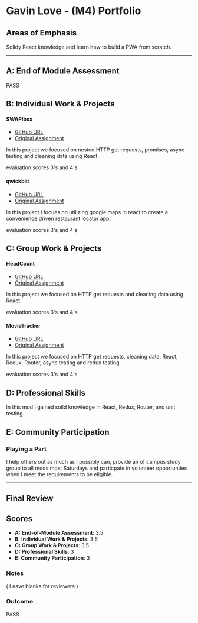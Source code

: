 # Gavin Love - (M4) Portfolio

## Areas of Emphasis

Solidy React knowledge and learn how to build a PWA from scratch.


-----------------------

## A: End of Module Assessment

PASS


## B: Individual Work & Projects

#### SWAPIbox

* [GitHub URL](https://github.com/gavin-love/swapiBox)
* [Original Assignment](http://frontend.turing.io/projects/swapi-box.html)

In this project we focused on nested HTTP get requests, promises, async testing and cleaning data using React.

evaluation scores
3's and 4's

#### qwickbiit

* [GitHub URL](https://github.com/gavin-love/qwickbiit)
* [Original Assignment](http://frontend.turing.io/projects/self-directed-project.html)

In this project I focues on utilizing google maps in react to create a convenience driven restaurant locator app.

evaluation scores
3's and 4's



## C: Group Work & Projects

#### HeadCount

* [GitHub URL](https://github.com/gavin-love/headcount2.0)
* [Original Assignment](https://github.com/turingschool-examples/headcount2.0)

In this project we focused on HTTP get requests and cleaning data using React.

evaluation scores
3's and 4's


#### MovieTracker

* [GitHub URL](https://github.com/gavin-love/movieTracker)
* [Original Assignment](https://github.com/turingschool-examples/movie-tracker)

In this project we focused on HTTP get requests, cleaning data, React, Redux, Router, async testing and redux testing.

evaluation scores
3's and 4's



## D: Professional Skills
In this mod I gained soild knowledge in React, Redux, Router, and unit testing.

## E: Community Participation

### Playing a Part

I help others out as much as I possibly can, provide an of campus study group to all mods most Saturdays and particpate in volunteer opportunties when I meet the requirements to be eligible. 

------------------

## Final Review

## Scores

* **A: End-of-Module Assessment**: 3.5
* **B: Individual Work & Projects**: 3.5
* **C: Group Work & Projects**: 3.5
* **D: Professional Skills**: 3
* **E: Community Participation**: 3 


### Notes

( Leave blanks for reviewers )

### Outcome

PASS
